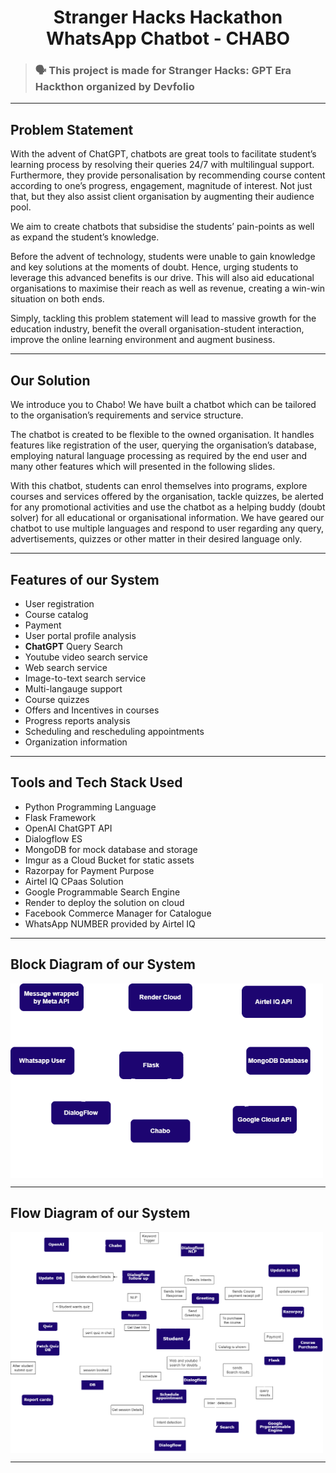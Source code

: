 <h1 align="center"> Stranger Hacks Hackathon WhatsApp Chatbot - CHABO </h1>

> ### 🗣 This project is made for Stranger Hacks: GPT Era Hackthon organized by Devfolio

---

## Problem Statement
With the advent of ChatGPT, chatbots are great tools to facilitate student’s learning process by resolving their queries 24/7 with multilingual support. Furthermore, they provide personalisation by recommending course content according to one’s progress, engagement, magnitude of interest. Not just that, but they also assist client organisation by augmenting their audience pool.

We aim to create chatbots that subsidise the students’ pain-points as well as expand the student’s knowledge.

Before the advent of technology, students were unable to gain knowledge and key solutions at the moments of doubt. Hence, urging students to leverage this advanced benefits is our drive. This will also aid educational organisations to maximise their reach as well as revenue, creating a win-win situation on both ends. 

Simply, tackling this problem statement will lead to massive growth for the education industry, benefit the overall organisation-student interaction, improve the online learning environment and augment business. 

---

## Our Solution
We introduce you to Chabo! We have built a chatbot which can be tailored to the organisation’s requirements and service structure. 

The chatbot is created to be flexible to the owned organisation. It handles features like registration of the user, querying the organisation’s database, employing natural language processing as required by the end user and many other features which will presented in the following slides.

With this chatbot, students can enrol themselves into programs, explore courses and services offered by the organisation, tackle quizzes, be alerted for any promotional activities and use the chatbot as a helping buddy (doubt solver) for all educational or organisational information. We have geared our chatbot to use multiple languages and respond to user regarding any query, advertisements, quizzes or other matter in their desired language only.

---

## Features of our System
* User registration
* Course catalog
* Payment
* User portal profile analysis
* **ChatGPT** Query Search
* Youtube video search service
* Web search service
* Image-to-text search service
* Multi-langauge support
* Course quizzes
* Offers and Incentives in courses
* Progress reports analysis
* Scheduling and rescheduling appointments
* Organization information

---

## Tools and Tech Stack Used
* Python Programming Language
* Flask Framework
* OpenAI ChatGPT API
* Dialogflow ES 
* MongoDB for mock database and storage
* Imgur as a Cloud Bucket for static assets
* Razorpay for Payment Purpose
* Airtel IQ CPaas Solution
* Google Programmable Search Engine
* Render to deploy the solution on cloud 
* Facebook Commerce Manager for Catalogue
* WhatsApp NUMBER provided by Airtel IQ

---

## Block Diagram of our System

<img align="center" src="readme-images/block-diagram.png" alt="Block Diagram" width="500px" />

---

## Flow Diagram of our System

<img align="center" src="readme-images/flow-diagram.png" alt="Implementation Diagram" width="500px" />

---
